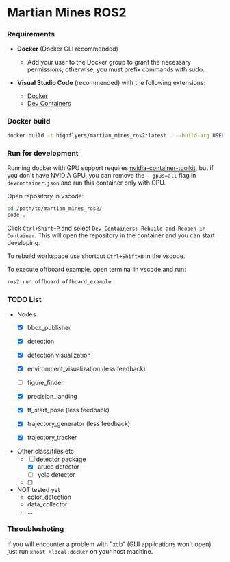 # Martian Mines ROS2

### Requirements
- **Docker** (Docker CLI recommended)
  - Add your user to the Docker group to grant the necessary permissions; otherwise, you must prefix commands with sudo.
  
- **Visual Studio Code** (recommended) with the following extensions:
  - [Docker](https://marketplace.visualstudio.com/items?itemName=ms-azuretools.vscode-docker)
  - [Dev Containers](https://marketplace.visualstudio.com/items?itemName=ms-vscode-remote.remote-containers)

### Docker build
```bash
docker build -t highflyers/martian_mines_ros2:latest . --build-arg USER_UID=$(id -u)
```

### Run for development
Running docker with GPU support requires [nvidia-container-toolkit](https://docs.nvidia.com/datacenter/cloud-native/container-toolkit/latest/install-guide.html), but if you don't have NVIDIA GPU, you can remove the `--gpus=all` flag in `devcontainer.json` and run this container only with CPU.

Open repository in vscode:
```bash
cd /path/to/martian_mines_ros2/
code .
```
Click `Ctrl+Shift+P` and select `Dev Containers: Rebuild and Reopen in Container`. 
This will open the repository in the container and you can start developing.

To rebuild workspace use shortcut `Ctrl+Shift+B` in the vscode.

To execute offboard example, open terminal in vscode and run:
```bash
ros2 run offboard offboard_example
```
### TODO  List
- Nodes
  - [x] bbox_publisher
  - [x] detection
  - [x] detection visualization
  - [x] environment_visualization (less feedback)
  - [ ] figure_finder
  - [x] precision_landing
  - [x] tf_start_pose (less feedback)
  - [x] trajectory_generator (less feedback)
  - [x] trajectory_tracker


- Other class/files etc
  - [ ] detector package
    - [x] aruco detector
    - [ ] yolo detector
  - [ ]


- NOT tested yet
  - color_detection
  - data_collector
  - ...
### Throubleshoting
If you will encounter a problem with "xcb" (GUI applications won't open) just run `xhost +local:docker` on your host machine.
